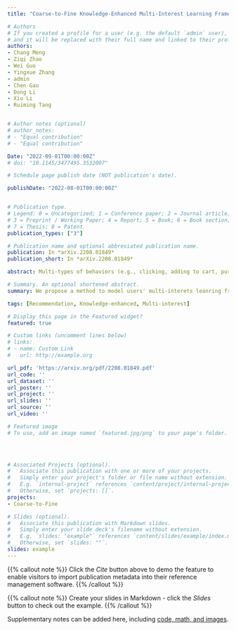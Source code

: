 ```yaml
---
title: "Coarse-to-Fine Knowledge-Enhanced Multi-Interest Learning Framework for Multi-Behavior Recommendation"

# Authors
# If you created a profile for a user (e.g. the default `admin` user), write the username (folder name) here 
# and it will be replaced with their full name and linked to their profile.
authors:
- Chang Meng
- Ziqi Zhao
- Wei Guo
- Yingxue Zhang
- admin
- Chen Gao
- Dong Li
- Xiu Li
- Ruiming Tang


# Author notes (optional)
# author_notes:
# - "Equal contribution"
# - "Equal contribution"

Date: "2022-09-01T00:00:00Z"
# doi: "10.1145/3477495.3532007"

# Schedule page publish date (NOT publication's date).

publishDate: "2022-08-01T00:00:00Z"


# Publication type.
# Legend: 0 = Uncategorized; 1 = Conference paper; 2 = Journal article;
# 3 = Preprint / Working Paper; 4 = Report; 5 = Book; 6 = Book section;
# 7 = Thesis; 8 = Patent
publication_types: ["3"]

# Publication name and optional abbreviated publication name.
publication: In *arXiv.2208.01849*
publication_short: In *arXiv.2208.01849*

abstract: Multi-types of behaviors (e.g., clicking, adding to cart, purchasing, etc.) widely exist in most real-world recommendation scenarios, which are beneficial to learn users’ multi-faceted preferences. As dependencies are explicitly exhibited by the multiple types of behaviors, effectively modeling complex behavior dependencies is crucial for multi-behavior prediction. The state-of-the-art multibehavior models learn behavior dependencies indistinguishably with all historical interactions as input. However, different behaviors may reflect different aspects of user preference, which means that some irrelevant interactions may play as noises to the target behavior to be predicted. To address the aforementioned limitations, we introduce multi-interest learning to the multi-behavior recommendation. More specifically, we propose a novel Coarse-to-fine Knowledge-enhanced Multi-interest Learning (CKML) framework to learn shared and behavior-specific interests for different behaviors. CKML introduces two advanced modules, namely Coarsegrained Interest Extracting (CIE) and Fine-grained Behavioral Correlation (FBC), which work jointly to capture fine-grained behavioral dependencies. CIE uses knowledge-aware information to extract initial representations of each interest. FBC incorporates a dynamic routing scheme to further assign each behavior among interests. Additionally, we use the self-attention mechanism to correlate different behavioral information at the interest level. Empirical results on three real-world datasets verify the effectiveness and efficiency of our model in exploiting multi-behavior data. Further experiments demonstrate the effectiveness of each module and the robustness and superiority of the shared and specific modelling paradigm for multi-behavior data.

# Summary. An optional shortened abstract.
summary: We propose a method to model users' multi-interets leanring from their multi-behavior.

tags: [Recommendation, Knowledge-enhanced, Multi-interest]

# Display this page in the Featured widget?
featured: true

# Custom links (uncomment lines below)
# links:
# - name: Custom Link
#   url: http://example.org

url_pdf: 'https://arxiv.org/pdf/2208.01849.pdf'
url_code: ''
url_dataset: ''
url_poster: ''
url_project: ''
url_slides: ''
url_source: ''
url_video: ''

# Featured image
# To use, add an image named `featured.jpg/png` to your page's folder. 

  


# Associated Projects (optional).
#   Associate this publication with one or more of your projects.
#   Simply enter your project's folder or file name without extension.
#   E.g. `internal-project` references `content/project/internal-project/index.md`.
#   Otherwise, set `projects: []`.
projects:
- Coarse-to-Fine

# Slides (optional).
#   Associate this publication with Markdown slides.
#   Simply enter your slide deck's filename without extension.
#   E.g. `slides: "example"` references `content/slides/example/index.md`.
#   Otherwise, set `slides: ""`.
slides: example
---
```


{{% callout note %}}
Click the *Cite* button above to demo the feature to enable visitors to import publication metadata into their reference management software.
{{% /callout %}}

{{% callout note %}}
Create your slides in Markdown - click the *Slides* button to check out the example.
{{% /callout %}}

Supplementary notes can be added here, including [code, math, and images](https://wowchemy.com/docs/writing-markdown-latex/).
